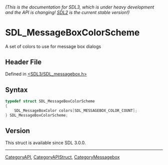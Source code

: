 ###### (This is the documentation for SDL3, which is under heavy development and the API is changing! [SDL2](https://wiki.libsdl.org/SDL2/) is the current stable version!)
# SDL_MessageBoxColorScheme

A set of colors to use for message box dialogs

## Header File

Defined in [<SDL3/SDL_messagebox.h>](https://github.com/libsdl-org/SDL/blob/main/include/SDL3/SDL_messagebox.h)

## Syntax

```c
typedef struct SDL_MessageBoxColorScheme
{
    SDL_MessageBoxColor colors[SDL_MESSAGEBOX_COLOR_COUNT];
} SDL_MessageBoxColorScheme;
```

## Version

This struct is available since SDL 3.0.0.

----
[CategoryAPI](CategoryAPI), [CategoryAPIStruct](CategoryAPIStruct), [CategoryMessagebox](CategoryMessagebox)


